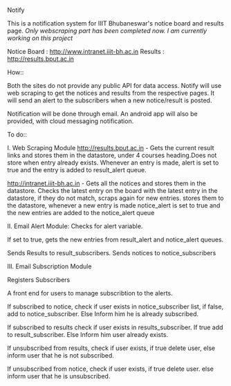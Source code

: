 Notify

This is a notification system for IIIT Bhubaneswar's notice board and results page.
*Only webscraping part has been completed now. I am currently working on this project*

Notice Board : http://www.intranet.iiit-bh.ac.in
Results : http://results.bput.ac.in

How::

Both the sites do not provide any public API for data access. Notify will use web scraping to get the notices and results from the respective pages. It will send an alert to the subscribers when a new notice/result is posted.

Notification will be done through email. An android app will also be provided, with cloud messaging notification.


To do::

I.	Web Scraping Module
http://results.bput.ac.in - Gets the current result links and stores them in the datastore, under 4 courses heading.Does not store when entry already exists. Whenever an entry is made, alert is set to true and the entry is added to result_alert queue.
	
http://intranet.iiit-bh.ac.in - Gets all the notices and stores them in the datastore. Checks the latest entry on the board with the latest entry in the datastore, if they do not match, scraps again for new entries. stores them to the datastore, whenever a new entry is made notice_alert is set to true and the new entries are added to the notice_alert queue

II.	Email Alert Module:
Checks for alert variable.
	
If set to true, gets the new entries from result_alert and notice_alert queues.

Sends Results to result_subscribers. Sends notices to notice_subscribers

III. Email Subscription Module

Registers Subscribers

A front end for users to manage subscribtion to the alerts.
	
If subscribed to notice, check if user exists in notice_subscriber list, if false, add to notice_subscriber. Else Inform him he is already subscribed.
	
If subscribed to results check if user exists in results_subscriber. If true add to result_subscriber. Else Inform him user already exists.
	
If unsubscribed from results, check if user exists, if true delete user, else inform user that he is not subscribed.
	
If unsubscribed from notice, check if user exists, if true delete user. else inform user that he is unsubscribed.
